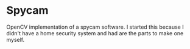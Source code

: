 # Spycam
OpenCV implementation of a spycam software. I started this because I didn't have a home security system and had are the parts to make one myself.
